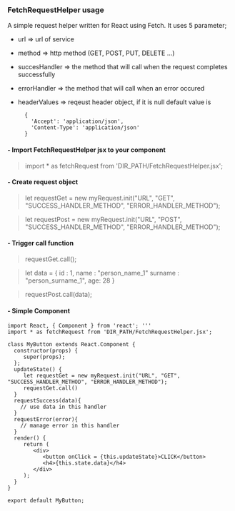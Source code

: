 ### FetchRequestHelper usage

A simple request helper written for React using Fetch. It uses 5 parameter;

- url => url of service
- method => http method (GET, POST, PUT, DELETE ...)
- succesHandler => the method that will call when the request completes successfully
- errorHandler => the method that will call when an error occured
- headerValues => reqeust header object, if it is null default value is    

	    {
          'Accept': 'application/json',
          'Content-Type': 'application/json'
        }



#### - Import FetchRequestHelper jsx to your component

> import * as fetchRequest from 'DIR_PATH/FetchRequestHelper.jsx';
  
#### - Create request object
 
> let requestGet = new myRequest.init("URL", "GET", "SUCCESS_HANDLER_METHOD", "ERROR_HANDLER_METHOD");

> let requestPost = new myRequest.init("URL", "POST", "SUCCESS_HANDLER_METHOD", "ERROR_HANDLER_METHOD");
  
#### - Trigger call function

  > requestGet.call();
  
   > let data = {
       id : 1,
       name : "person_name_1"
       surname : "person_surname_1",
       age: 28
   }
  
  > requestPost.call(data);
  
  
#### - Simple Component

    import React, { Component } from 'react'; '''
    import * as fetchRequest from 'DIR_PATH/FetchRequestHelper.jsx'; 
    
    class MyButton extends React.Component {
      constructor(props) {
         super(props);
      };
      updateState() {
         let requestGet = new myRequest.init("URL", "GET", "SUCCESS_HANDLER_METHOD", "ERROR_HANDLER_METHOD");
         requestGet.call()
      }
      requestSuccess(data){
        // use data in this handler
      }
      requestError(error){
        // manage error in this handler
      }
      render() {
         return (
            <div>
               <button onClick = {this.updateState}>CLICK</button>
               <h4>{this.state.data}</h4>
            </div>
         );
      }
    }
    
    export default MyButton;

